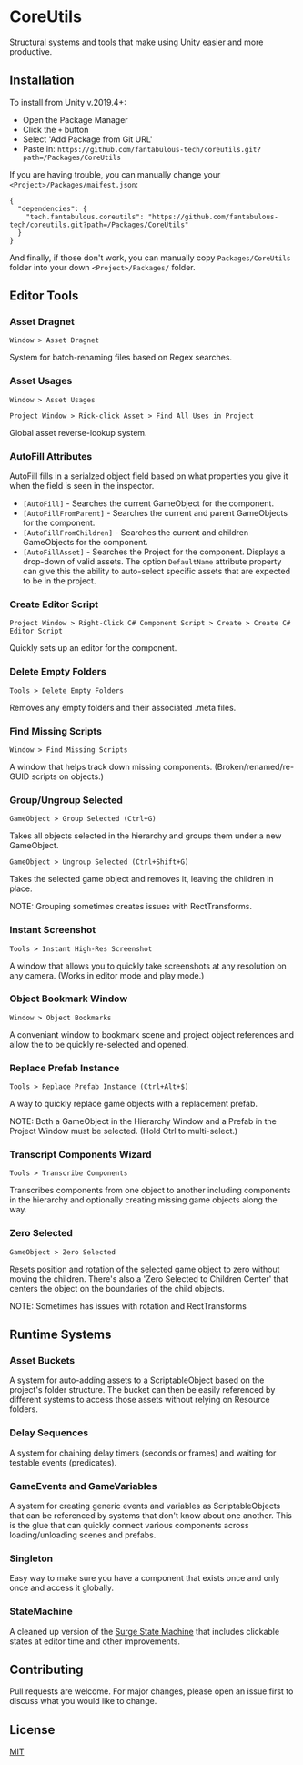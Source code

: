 # CoreUtils

Structural systems and tools that make using Unity easier and more productive.


## Installation

To install from Unity v.2019.4+:
- Open the Package Manager
- Click the `+` button
- Select 'Add Package from Git URL'
- Paste in: `https://github.com/fantabulous-tech/coreutils.git?path=/Packages/CoreUtils`

If you are having trouble, you can manually change your `<Project>/Packages/maifest.json`:
```
{
  "dependencies": {
    "tech.fantabulous.coreutils": "https://github.com/fantabulous-tech/coreutils.git?path=/Packages/CoreUtils"
  }
}
```

And finally, if those don't work, you can manually copy `Packages/CoreUtils` folder into your down `<Project>/Packages/` folder.


## Editor Tools

### Asset Dragnet

`Window > Asset Dragnet`

System for batch-renaming files based on Regex searches.

### Asset Usages

`Window > Asset Usages`

`Project Window > Rick-click Asset > Find All Uses in Project`

Global asset reverse-lookup system.

### AutoFill Attributes

AutoFill fills in a serialzed object field based on what properties you give it when the field is seen in the inspector.

- `[AutoFill]` - Searches the current GameObject for the component.
- `[AutoFillFromParent]` - Searches the current and parent GameObjects for the component.
- `[AutoFillFromChildren]` - Searches the current and children GameObjects for the component.
- `[AutoFillAsset]` - Searches the Project for the component. Displays a drop-down of valid assets. The option `DefaultName` attribute property can give this the ability to auto-select specific assets that are expected to be in the project.

### Create Editor Script

`Project Window > Right-Click C# Component Script > Create > Create C# Editor Script`

Quickly sets up an editor for the component.

### Delete Empty Folders

`Tools > Delete Empty Folders`

Removes any empty folders and their associated .meta files.

### Find Missing Scripts

`Window > Find Missing Scripts`

A window that helps track down missing components. (Broken/renamed/re-GUID scripts on objects.)

### Group/Ungroup Selected

`GameObject > Group Selected (Ctrl+G)`

Takes all objects selected in the hierarchy and groups them under a new GameObject.

`GameObject > Ungroup Selected (Ctrl+Shift+G)`

Takes the selected game object and removes it, leaving the children in place.

NOTE: Grouping sometimes creates issues with RectTransforms.

### Instant Screenshot

`Tools > Instant High-Res Screenshot`

A window that allows you to quickly take screenshots at any resolution on any camera. (Works in editor mode and play mode.)

### Object Bookmark Window

`Window > Object Bookmarks`

A conveniant window to bookmark scene and project object references and allow the to be quickly re-selected and opened.

### Replace Prefab Instance

`Tools > Replace Prefab Instance (Ctrl+Alt+$)`

A way to quickly replace game objects with a replacement prefab.

NOTE: Both a GameObject in the Hierarchy Window and a Prefab in the Project Window must be selected. (Hold Ctrl to multi-select.)

### Transcript Components Wizard

`Tools > Transcribe Components`

Transcribes components from one object to another including components in the hierarchy and optionally creating missing game objects along the way.

### Zero Selected

`GameObject > Zero Selected`

Resets position and rotation of the selected game object to zero without moving the children. There's also a 'Zero Selected to Children Center' that centers the object on the boundaries of the child objects.

NOTE: Sometimes has issues with rotation and RectTransforms


## Runtime Systems

### Asset Buckets

A system for auto-adding assets to a ScriptableObject based on the project's folder structure. The bucket can then be easily referenced by different systems to access those assets without relying on Resource folders.

### Delay Sequences

A system for chaining delay timers (seconds or frames) and waiting for testable events (predicates).

### GameEvents and GameVariables

A system for creating generic events and variables as ScriptableObjects that can be referenced by systems that don't know about one another. This is the glue that can quickly connect various components across loading/unloading scenes and prefabs.

### Singleton

Easy way to make sure you have a component that exists once and only once and access it globally.

### StateMachine

A cleaned up version of the [Surge State Machine](http://surge.pixelplacement.com/statemachine.html) that includes clickable states at editor time and other improvements.


## Contributing

Pull requests are welcome. For major changes, please open an issue first to discuss what you would like to change.


## License

[MIT](https://choosealicense.com/licenses/mit/)

